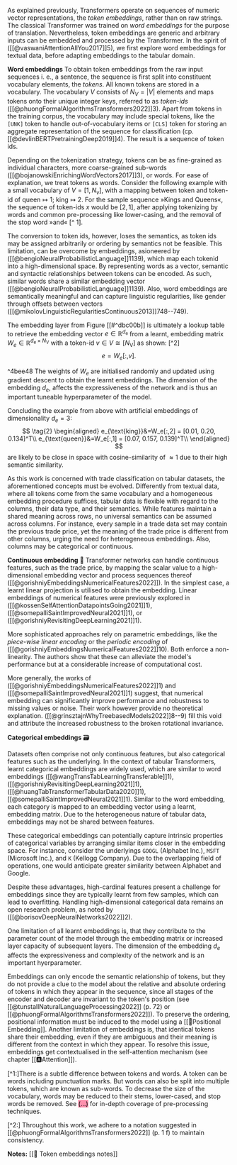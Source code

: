 As explained previously, Transformers operate on sequences of numeric vector representations, the *token embeddings*, rather than on raw strings.  The classical Transformer was trained on *word embeddings* for the purpose of translation. Nevertheless, token embeddings are generic and arbitrary inputs can be embedded and processed by the Transformer.  In the spirit of ([[@vaswaniAttentionAllYou2017]]5), we first explore word embeddings for textual data, before adapting embeddings to the tabular domain.

**Word embeddings**
To obtain token embeddings from the raw input sequences i. e., a sentence, the sequence is first split into constituent vocabulary elements, the *tokens*. All known tokens are stored in a vocabulary. The vocabulary $V$ consists of $N_{V}=|V|$ elements and maps tokens onto their unique integer keys, referred to as *token-ids* ([[@phuongFormalAlgorithmsTransformers2022]]3). Apart from tokens in the training corpus, the vocabulary may include special tokens, like the $\texttt{[UNK]}$ token to handle out-of-vocabulary items or $\texttt{[CLS]}$ token for storing an aggregate representation of the sequence for classification (cp.[[@devlinBERTPretrainingDeep2019]]4). The result is a sequence of token ids.

Depending on the tokenization strategy, tokens can be as fine-grained as individual characters, more coarse-grained sub-words ([[@bojanowskiEnrichingWordVectors2017]]3), or words. For ease of explanation, we treat tokens as words. Consider the following example with a small vocabulary of $V=[1,N_v]$, with a mapping between token and token-id of $\text{queen}\mapsto 1$; $\text{king}\mapsto 2$. For the sample sequence »Kings and Queens«, the sequence of token-ids $x$ would be $[2, 1]$, after applying tokenizing by words and common pre-processing like lower-casing, and the removal of the stop word »and« [^ 1].  

The conversion to token ids, however, loses the semantics, as token ids may be assigned arbitrarily or ordering by semantics not be feasible. This limitation, can be overcome by embeddings, asioneered by ([[@bengioNeuralProbabilisticLanguage]]1139), which map each tokenid into a high-dimensional space. By representing words as a vector, semantic and syntactic relationships between tokens can be encoded. As such, similar words share a similar embedding vector ([[@bengioNeuralProbabilisticLanguage]]1139). Also, word embeddings are semantically meaningful and can capture linguistic regularities, like gender through offsets between vectors ([[@mikolovLinguisticRegularitiesContinuous2013]]748--749). 

The embedding layer from Figure [[#^dbc00b]] is ultimately a lookup table to retrieve the embedding vector $e \in \mathbb{R}^{d_{\mathrm{e}}}$  from a learnt, embedding matrix $W_e \in \mathbb{R}^{d_{\mathrm{e}} \times N_{\mathrm{V}}}$ with a token-id $v \in V \cong\left[N_{\mathrm{V}}\right]$ as shown: [^2]
$$
\tag{1}
e=W_e[:, v].
$$

^4bee48
The weights of $W_e$ are initialised randomly and updated using gradient descent to obtain the learnt embeddings. The dimension of the embedding $d_e$, affects the expressiveness of the network and is thus an important tuneable hyperparameter of the model. 

Concluding the example from above with artificial embeddings of dimensionality $d_{e}=3$:
$$
\tag{2}
\begin{aligned}
e_{\text{king}}&=W_e[:,2] = [0.01, 0.20, 0.134]^T\\
e_{\text{queen}}&=W_e[:,1] = [0.07, 0.157, 0.139]^T\\
\end{aligned}
$$
are likely to be close in space with cosine-similarity of $\approx 1$ due to their high semantic similarity. 

As this work is concerned with trade classification on tabular datasets, the aforementioned concepts must be evolved. Differently from textual data, where all tokens come from the same vocabulary and a homogeneous embedding procedure suffices, tabular data is flexible with regard to the columns, their data type, and their semantics. While features maintain a shared meaning across rows, no universal semantics can be assumed across columns. For instance, every sample in a trade data set may contain the previous trade price, yet the meaning of the trade price is different from other columns, urging the need for heterogeneous embeddings. Also, columns may be categorical or continuous.

**Continuous embedding** 🔢
Transformer networks can handle continuous features, such as the trade price, by mapping the scalar value to a high-dimensional embedding vector and process sequences thereof ([[@gorishniyEmbeddingsNumericalFeatures2022]]). In the simplest case, a learnt linear projection is utilised to obtain the embedding. Linear embeddings of numerical features were previously explored in ([[@kossenSelfAttentionDatapointsGoing2021]]1), ([[@somepalliSaintImprovedNeural2021]]1), or ([[@gorishniyRevisitingDeepLearning2021]]1).  

More sophisticated approaches rely on parametric embeddings, like the *piece-wise linear encoding* or the *periodic encoding* of ([[@gorishniyEmbeddingsNumericalFeatures2022]]10). Both enforce a non-linearity. The authors show that these can alleviate the model's performance but at a considerable increase of computational cost. 

More generally, the works of ([[@gorishniyEmbeddingsNumericalFeatures2022]]1) and ([[@somepalliSaintImprovedNeural2021]]1) suggest, that numerical embedding can significantly improve performance and robustness to missing values or noise. Their work however provide no theoretical explanation. ([[@grinsztajnWhyTreebasedModels2022]]8--9) fill this void and attribute the increased robustness to the broken rotational invariance. 

**Categorical embeddings** 🗃️

Datasets often comprise not only continuous features, but also categorical features such as the underlying. In the context of tabular Transformers, learnt categorical embeddings are widely used, which are similar to word embeddings ([[@wangTransTabLearningTransferable]]1), ([[@gorishniyRevisitingDeepLearning2021]]1), ([[@huangTabTransformerTabularData2020]]1), [[@somepalliSaintImprovedNeural2021]]1). Similar to the word embedding, each category is mapped to an embedding vector using a learnt, embedding matrix. Due to the heterogeneous nature of tabular data, embeddings may not be shared between features.

These categorical embeddings can potentially capture intrinsic properties of categorical variables by arranging similar items closer in the embedding space.  For instance, consider the underlyings $\mathtt{GOOGL}$ (Alphabet Inc.), $\mathtt{MSFT}$ (Microsoft Inc.), and $\mathtt{K}$ (Kellogg Company). Due to the overlapping field of operations, one would anticipate greater similarity between Alphabet and Google.

Despite these advantages, high-cardinal features present a challenge for embeddings since they are typically learnt from few samples, which can lead to overfitting. Handling high-dimensional categorical data remains an open research problem, as noted by ([[@borisovDeepNeuralNetworks2022]]2).

One limitation of all learnt embeddings is, that they contribute to the parameter count of the model through the embedding matrix or increased layer capacity of subsequent layers. The dimension of the embedding $d_{e}$ affects the expressiveness and complexity of the network and is an important hyerparameter. 

Embeddings can only encode the semantic relationship of tokens, but they do not provide a clue to the model about the relative and absolute ordering of tokens in which they appear in the sequence, since all stages of the encoder and decoder are invariant to the token's position (see [[@tunstallNaturalLanguageProcessing2022]] (p. 72) or [[@phuongFormalAlgorithmsTransformers2022]]). To preserve the ordering, positional information must be induced to the model using a [[🧵Positional Embedding]]. Another limitation of embeddings is, that identical tokens share their embedding, even if they are ambiguous and their meaning is different from the context in which they appear. To resolve this issue, embeddings get contextualised in the self-attention mechanism (see chapter [[🅰️Attention]]).


[^1:]There is a subtle difference between tokens and words. A token can be words including punctuation marks. But words can also be split into multiple tokens, which are known as sub-words. To decrease the size of the vocabulary, words may be reduced to their stems, lower-cased, and stop words be removed. See <mark style="background: #FF5582A6;">(...)</mark> for in-depth coverage of pre-processing techniques.

[^2:] Throughout this work, we adhere to a notation suggested in [[@phuongFormalAlgorithmsTransformers2022]] (p. 1 f) to maintain consistency.

**Notes:**
[[🛌 Token embeddings notes]]
